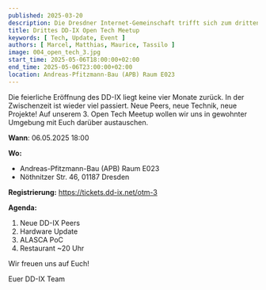 ```yaml
---
published: 2025-03-20
description: Die Dresdner Internet-Gemeinschaft trifft sich zum dritten Mal.
title: Drittes DD-IX Open Tech Meetup
keywords: [ Tech, Update, Event ]
authors: [ Marcel, Matthias, Maurice, Tassilo ]
image: 004_open_tech_3.jpg
start_time: 2025-05-06T18:00:00+02:00
end_time: 2025-05-06T23:00:00+02:00
location: Andreas-Pfitzmann-Bau (APB) Raum E023
---
```



Die feierliche Eröffnung des DD-IX liegt keine vier Monate zurück. In der Zwischenzeit ist wieder viel passiert. Neue Peers, neue Technik, neue Projekte! Auf unserem 3. Open Tech Meetup wollen wir uns in gewohnter Umgebung mit Euch darüber austauschen.

**Wann**: 06.05.2025 18:00

**Wo:**

  - Andreas-Pfitzmann-Bau (APB) Raum E023
  - Nöthnitzer Str. 46, 01187 Dresden

**Registrierung:** https://tickets.dd-ix.net/otm-3

**Agenda:**

1. Neue DD-IX Peers
2. Hardware Update
3. ALASCA PoC
4. Restaurant ~20 Uhr

Wir freuen uns auf Euch!

Euer DD-IX Team
